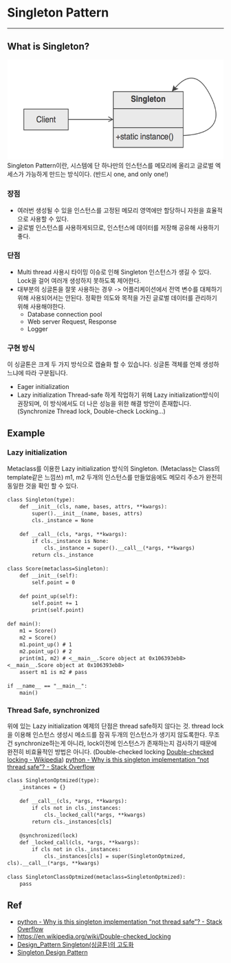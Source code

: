 # Singleton Pattern
- - - -

## What is Singleton?
![](Singleton%20Pattern/0AD2957D-EE5A-4DBC-8D14-B37FEFE80152.png)
Singleton Pattern이란, 시스템에 단 하나만의 인스턴스를 메모리에 올리고 글로벌 엑세스가 가능하게 만드는 방식이다. (반드시 one, and only one!)

### 장점
* 여러번 생성될 수 있을 인스턴스를 고정된 메모리 영역에만 할당하니 자원을 효율적으로 사용할 수 있다.
* 글로벌 인스턴스를 사용하게되므로, 인스턴스에 데이터를 저장해 공유해 사용하기 좋다. 

### 단점
* Multi thread 사용시 타이밍 이슈로 인해 Singleton 인스턴스가 생길 수 있다. Lock을 걸어 여러개 생성하지 못하도록 제어한다.
* 대부분의 싱글톤을 잘못 사용하는 경우 -> 어플리케이션에서 전역 변수를 대체하기 위해 사용되어서는 안된다. 정확한 의도와 목적을 가진 글로벌 데이터를 관리하기 위해 사용해야한다.
	* Database connection pool
	* Web server Request, Response 
	* Logger

### 구현 방식
이 싱글톤은 크게 두 가지 방식으로 캡슐화 할 수 있습니다. 싱글톤 객체를 언제 생성하느냐에 따라 구분됩니다.
* Eager initialization
* Lazy initialization
Thread-safe 하게 작업하기 위해 Lazy initialization방식이 권장되며, 이 방식에서도 더 나은 성능을 위한 해결 방안이 존재합니다. (Synchronize Thread lock, Double-check Locking…)

## Example
### Lazy initialization
Metaclass를 이용한 Lazy initialization 방식의 Singleton. (Metaclass는 Class의 template같은 느낌쓰)
m1, m2 두개의 인스턴스를 만들었음에도 메모리 주소가 완전히 동일한 것을 확인 할 수 있다.
```
class Singleton(type):
    def __init__(cls, name, bases, attrs, **kwargs):
        super().__init__(name, bases, attrs)
        cls._instance = None

    def __call__(cls, *args, **kwargs):
        if cls._instance is None:
            cls._instance = super().__call__(*args, **kwargs)
        return cls._instance

class Score(metaclass=Singleton):
    def __init__(self):
        self.point = 0

    def point_up(self):
        self.point += 1
        print(self.point)

def main():
    m1 = Score()
    m2 = Score()
    m1.point_up() # 1
    m2.point_up() # 2
    print(m1, m2) # <__main__.Score object at 0x106393eb8> <__main__.Score object at 0x106393eb8>
    assert m1 is m2 # pass

if __name__ == "__main__":
    main()

```


### Thread Safe, synchronized
위에 있는 Lazy initialization 예제의 단점은 thread safe하지 않다는 것.
thread lock을 이용해 인스턴스 생성시 메소드를 잠궈 두개의 인스턴스가 생기지 않도록한다.
무조건 synchronize하는게 아니라, lock이전에 인스턴스가 존재하는지 검사하기 때문에 완전히 비효율적인 방법은 아니다. (Double-checked locking [Double-checked locking - Wikipedia](https://en.wikipedia.org/wiki/Double-checked_locking))
[python - Why is this singleton implementation “not thread safe”? - Stack Overflow](https://stackoverflow.com/questions/50566934/why-is-this-singleton-implementation-not-thread-safe/50567397)
```
class SingletonOptmized(type):
    _instances = {}

    def __call__(cls, *args, **kwargs):
        if cls not in cls._instances:
            cls._locked_call(*args, **kwargs)
        return cls._instances[cls]

    @synchronized(lock)
    def _locked_call(cls, *args, **kwargs):
        if cls not in cls._instances:
            cls._instances[cls] = super(SingletonOptmized, cls).__call__(*args, **kwargs)

class SingletonClassOptmized(metaclass=SingletonOptmized):
    pass
```

## Ref
* [python - Why is this singleton implementation “not thread safe”? - Stack Overflow](https://stackoverflow.com/questions/50566934/why-is-this-singleton-implementation-not-thread-safe/50567397)
* https://en.wikipedia.org/wiki/Double-checked_locking
* [Design_Pattern Singleton(싱글톤)의 고도화](https://limkydev.tistory.com/67)
* [Singleton Design Pattern](https://sourcemaking.com/design_patterns/singleton)
